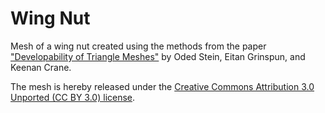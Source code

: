 # Wing Nut

Mesh of a wing nut created using the methods from the paper ["Developability of Triangle Meshes"](http://www.cs.columbia.edu/cg/developability/) by Oded Stein, Eitan Grinspun, and Keenan Crane.

The mesh is hereby released under the [Creative Commons Attribution 3.0 Unported (CC BY 3.0) license](https://creativecommons.org/licenses/by/3.0/).

